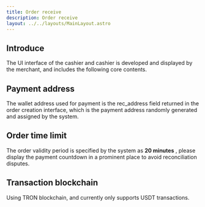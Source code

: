 ```yaml
---
title: Order receive
description: Order receive
layout: ../../layouts/MainLayout.astro
---
```


## Introduce
The UI interface of the cashier and cashier is developed and displayed by the merchant, and includes the following core contents.
## Payment address
The wallet address used for payment is the rec_address field returned in the order creation interface, which is the payment address randomly generated and assigned by the system.
## Order time limit
The order validity period is specified by the system as **20 minutes** , please display the payment countdown in a prominent place to avoid reconciliation disputes.
## Transaction blockchain
Using TRON blockchain, and currently only supports USDT transactions.